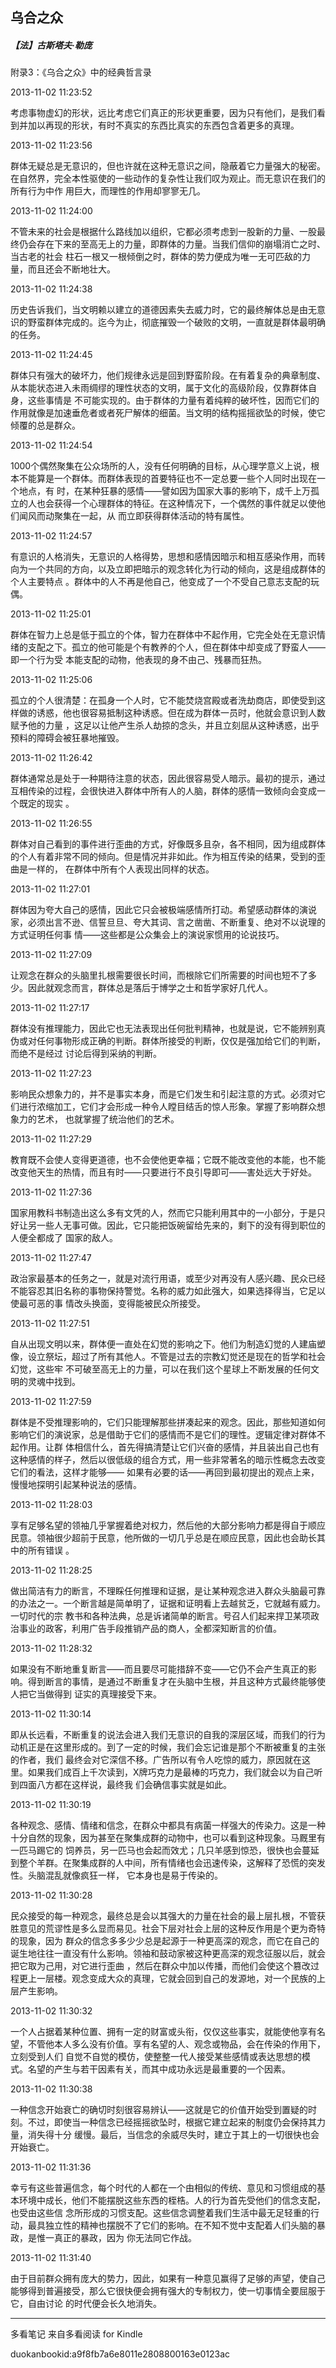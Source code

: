 ## 乌合之众

##### 【法】古斯塔夫·勒庞

  

  附录3：《乌合之众》中的经典哲言录

  

2013-11-02 11:23:52

考虑事物虚幻的形状，远比考虑它们真正的形状更重要，因为只有他们，是我们看到并加以再现的形状，有时不真实的东西比真实的东西包含着更多的真理。

  

2013-11-02 11:23:56

群体无疑总是无意识的，但也许就在这种无意识之间，隐蔽着它力量强大的秘密。在自然界，完全本性驱使的一些动作的复杂性让我们叹为观止。而无意识在我们的所有行为中作
用巨大，而理性的作用却寥寥无几。

  

2013-11-02 11:24:00

不管未来的社会是根据什么路线加以组织，它都必须考虑到一股新的力量、一股最终仍会存在下来的至高无上的力量，即群体的力量。当我们信仰的崩塌消亡之时、当古老的社会
柱石一根又一根倾倒之时，群体的势力便成为唯一无可匹敌的力量，而且还会不断地壮大。

  

2013-11-02 11:24:38

历史告诉我们，当文明赖以建立的道德因素失去威力时，它的最终解体总是由无意识的野蛮群体完成的。迄今为止，彻底摧毁一个破败的文明，一直就是群体最明确的任务。

  

2013-11-02 11:24:45

群体只有强大的破坏力，他们规律永远是回到野蛮阶段。在有着复杂的典章制度、从本能状态进入未雨绸缪的理性状态的文明，属于文化的高级阶段，仅靠群体自身，这些事情是
不可能实现的。由于群体的力量有着纯粹的破坏性，因而它们的作用就像是加速垂危者或者死尸解体的细菌。当文明的结构摇摇欲坠的时候，使它倾覆的总是群众。

  

2013-11-02 11:24:54

1000个偶然聚集在公众场所的人，没有任何明确的目标，从心理学意义上说，根本不能算是一个群体。而群体表现的首要特征也不一定总要一些个人同时出现在一个地点，有
时，在某种狂暴的感情——譬如因为国家大事的影响下，成千上万孤立的人也会获得一个心理群体的特征。在这种情况下，一个偶然的事件就足以使他们闻风而动聚集在一起，从
而立即获得群体活动的特有属性。

  

2013-11-02 11:24:57

有意识的人格消失，无意识的人格得势，思想和感情因暗示和相互感染作用，而转向为一个共同的方向，以及立即把暗示的观念转化为行动的倾向，这是组成群体的个人主要特点
。群体中的人不再是他自己，他变成了一个不受自己意志支配的玩偶。

  

2013-11-02 11:25:01

群体在智力上总是低于孤立的个体，智力在群体中不起作用，它完全处在无意识情绪的支配之下。孤立的他可能是个有教养的个人，但在群体中却变成了野蛮人——即一个行为受
本能支配的动物，他表现的身不由己、残暴而狂热。

  

2013-11-02 11:25:06

孤立的个人很清楚：在孤身一个人时，它不能焚烧宫殿或者洗劫商店，即使受到这样做的诱惑，他也很容易抵制这种诱惑。但在成为群体一员时，他就会意识到人数赋予他的力量
，这足以让他产生杀人劫掠的念头，并且立刻屈从这种诱惑，出乎预料的障碍会被狂暴地摧毁。

  

2013-11-02 11:26:42

群体通常总是处于一种期待注意的状态，因此很容易受人暗示。最初的提示，通过互相传染的过程，会很快进入群体中所有人的人脑，群体的感情一致倾向会变成一个既定的现实
。

  

2013-11-02 11:26:55

群体对自己看到的事件进行歪曲的方式，好像既多且杂，各不相同，因为组成群体的个人有着非常不同的倾向。但是情况并非如此。作为相互传染的结果，受到的歪曲是一样的，
在群体中所有个人表现出同样的状态。

  

2013-11-02 11:27:01

群体因为夸大自己的感情，因此它只会被极端感情所打动。希望感动群体的演说家，必须出言不逊、信誓旦旦、夸大其词、言之凿凿、不断重复、绝对不以说理的方式证明任何事
情——这些都是公众集会上的演说家惯用的论说技巧。

  

2013-11-02 11:27:09

让观念在群众的头脑里扎根需要很长时间，而根除它们所需要的时间也短不了多少。因此就观念而言，群体总是落后于博学之士和哲学家好几代人。

  

2013-11-02 11:27:17

群体没有推理能力，因此它也无法表现出任何批判精神，也就是说，它不能辨别真伪或对任何事物形成正确的判断。群体所接受的判断，仅仅是强加给它们的判断，而绝不是经过
讨论后得到采纳的判断。

  

2013-11-02 11:27:23

影响民众想象力的，并不是事实本身，而是它们发生和引起注意的方式。必须对它们进行浓缩加工，它们才会形成一种令人瞠目结舌的惊人形象。掌握了影响群众想象力的艺术，
也就掌握了统治他们的艺术。

  

2013-11-02 11:27:29

教育既不会使人变得更道德，也不会使他更幸福；它既不能改变他的本能，也不能改变他天生的热情，而且有时——只要进行不良引导即可——害处远大于好处。

  

2013-11-02 11:27:36

国家用教科书制造出这么多有文凭的人，然而它只能利用其中的一小部分，于是只好让另一些人无事可做。因此，它只能把饭碗留给先来的，剩下的没有得到职位的人便全都成了
国家的敌人。

  

2013-11-02 11:27:47

政治家最基本的任务之一，就是对流行用语，或至少对再没有人感兴趣、民众已经不能容忍其旧名称的事物保持警觉。名称的威力如此强大，如果选择得当，它足以使最可恶的事
情改头换面，变得能被民众所接受。

  

2013-11-02 11:27:51

自从出现文明以来，群体便一直处在幻觉的影响之下。他们为制造幻觉的人建庙塑像，设立祭坛，超过了所有其他人。不管是过去的宗教幻觉还是现在的哲学和社会幻觉，这些牢
不可破至高无上的力量，可以在我们这个星球上不断发展的任何文明的灵魂中找到。

  

2013-11-02 11:27:59

群体是不受推理影响的，它们只能理解那些拼凑起来的观念。因此，那些知道如何影响它们的演说家，总是借助于它们的感情而不是它们的理性。逻辑定律对群体不起作用。让群
体相信什么，首先得搞清楚让它们兴奋的感情，并且装出自己也有这种感情的样子，然后以很低级的组合方式，用一些非常著名的暗示性概念去改变它们的看法，这样才能够——
如果有必要的话——再回到最初提出的观点上来，慢慢地探明引起某种说法的感情。

  

2013-11-02 11:28:03

享有足够名望的领袖几乎掌握着绝对权力，然后他的大部分影响力都是得自于顺应民意。领袖很少超前于民意，他所做的一切几乎总是在顺应民意，因此也会助长其中的所有错误
。

  

2013-11-02 11:28:25

做出简洁有力的断言，不理睬任何推理和证据，是让某种观念进入群众头脑最可靠的办法之一。一个断言越是简单明了，证据和证明看上去越贫乏，它就越有威力。一切时代的宗
教书和各种法典，总是诉诸简单的断言。号召人们起来捍卫某项政治事业的政客，利用广告手段推销产品的商人，全都深知断言的价值。

  

2013-11-02 11:28:32

如果没有不断地重复断言——而且要尽可能措辞不变——它仍不会产生真正的影响。得到断言的事情，是通过不断重复才在头脑中生根，并且这种方式最终能够使人把它当做得到
证实的真理接受下来。

  

2013-11-02 11:30:14

即从长远看，不断重复的说法会进入我们无意识的自我的深层区域，而我们的行为动机正是在这里形成的。到了一定的时候，我们会忘记谁是那个不断被重复的主张的作者，我们
最终会对它深信不移。广告所以有令人吃惊的威力，原因就在这里。如果我们成百上千次读到，X牌巧克力是最棒的巧克力，我们就会以为自己听到四面八方都在这样说，最终我
们会确信事实就是如此。

  

2013-11-02 11:30:19

各种观念、感情、情绪和信念，在群众中都具有病菌一样强大的传染力。这是一种十分自然的现象，因为甚至在聚集成群的动物中，也可以看到这种现象。马厩里有一匹马踢它的
饲养员，另一匹马也会起而效尤；几只羊感到惊恐，很快也会蔓延到整个羊群。在聚集成群的人中间，所有情绪也会迅速传染，这解释了恐慌的突发性。头脑混乱就像疯狂一样，
它本身也是易于传染的。

  

2013-11-02 11:30:28

民众接受的每一种观念，最终总是会以其强大的力量在社会的最上层扎根，不管获胜意见的荒谬性是多么显而易见。社会下层对社会上层的这种反作用是个更为奇特的现象，因为
群众的信念多多少少总是起源于一种更高深的观念，而它在自己的诞生地往往一直没有什么影响。领袖和鼓动家被这种更高深的观念征服以后，就会把它取为己用，对它进行歪曲
，然后在群众中加以传播，而他们会使这个篡改过程更上一层楼。观念变成大众的真理，它就会回到自己的发源地，对一个民族的上层产生影响。

  

2013-11-02 11:30:32

一个人占据着某种位置、拥有一定的财富或头衔，仅仅这些事实，就能使他享有名望，不管他本人多么没有价值。享有名望的人、观念或物品，会在传染的作用下，立刻受到人们
自觉不自觉的模仿，使整整一代人接受某些感情或表达思想的模式。名望的产生与若干因素有关，而其中成功永远是最重要的一个因素。

  

2013-11-02 11:30:38

一种信念开始衰亡的确切时刻很容易辨认——这就是它的价值开始受到置疑的时刻。不过，即使当一种信念已经摇摇欲坠时，根据它建立起来的制度仍会保持其力量，消失得十分
缓慢。最后，当信念的余威尽失时，建立于其上的一切很快也会开始衰亡。

  

2013-11-02 11:31:36

幸亏有这些普遍信念，每个时代的人都在一个由相似的传统、意见和习惯组成的基本环境中成长，他们不能摆脱这些东西的桎梏。人的行为首先受他们的信念支配，也受由这些信
念所形成的习惯支配。这些信念调整着我们生活中最无足轻重的行动，最具独立性的精神也摆脱不了它们的影响。在不知不觉中支配着人们头脑的暴政，是惟一真正的暴政，因为
你无法同它作战。

  

2013-11-02 11:31:40

由于目前群众拥有庞大的势力，因此，如果有一种意见赢得了足够的声望，使自己能够得到普遍接受，那么它很快便会拥有强大的专制权力，使一切事情全要屈服于它，自由讨论
的时代便会长久地消失。

* * *

多看笔记 来自多看阅读 for Kindle

duokanbookid:a9f8fb7a6e8011e2808800163e0123ac

